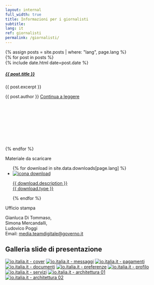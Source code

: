 ```yaml
---
layout: internal
full_width: true
title: Informazioni per i giornalisti
subtitle:
lang: it
ref: giornalisti
permalink: /giornalisti/
---
```


<section class="container mw-60">
    <div class="row">
        <div class="col-md-8">
            {% assign posts = site.posts | where: "lang", page.lang %}
            <div class="mt-0 mt-md-5">
                {% for post in posts %}
                  <div class="card-wrapper my-4">
                    <div class="card">
                      <div class="card-body">
                          <div class="head-tags">
                            <div class="d-flex justify-content-between w-100">
                              <div><span class="data">{% include date.html date=post.date %}</span></div>
                            </div>
                          </div>
                          <h5 class="card-title big-heading">
                            <a href="{{ site.baseurl }}{{ post.url }}">{{ post.title }}</a>
                          </h5>
                          <p class="card-text">{{ post.excerpt }}</p>
                          <span class="card-signature">{{ post.author }}</span>
                          <a class="read-more" href="{{ site.baseurl }}{{ post.url }}">
                            <span class="">Continua a leggere</span>
                            <svg class="icon">
                              <use xlink:href="/assets/svg/sprite.svg#it-arrow-right"></use>
                            </svg>
                          </a>
                        </div>
                    </div>
                  </div>
                {% endfor %}
            </div>
        </div>
        <div class="col-md-4">
	        <aside class="mt-0 mt-md-5 pt-3 pt-md-5 pb-3 pb-md-5">
            <p class="font-weight-bold">Materiale da scaricare</p>
            <ul class="list-unstyled mt-2 mt-md-5">
                {% for download in site.data.downloads[page.lang] %}
                <li class="mb-2 pt-2 pb-2">
                    <a class="d-flex" download="{{ download.name }}" href="{{ download.asset | relative_url}}">
                        <img class="icon mr-3" src="{{'/assets/img/icon-download.svg' | relative_url}}" alt="icona download">
                        <p>
                        <span class="font-weight-bold">{{ download.description }}</span><br/>
                        <span class="small">{{ download.type }}</span>
                        </p>
                    </a>
                </li>
                {% endfor %}
            </ul>
            <p class="font-weight-bold pt-2 pt-md-4">Ufficio stampa</p>
            <p>Gianluca Di Tommaso,<br/>Simona Mercandalli,<br/>Ludovico Poggi<br/>Email: <a href="mailto:media.teamdigitale@governo.it">media.teamdigitale@governo.it</a></p>
            </aside>
        </div>
    </div><!--/row-->
</section>

<section class="giornalisti__slides pt-3 pt-md-4 pb-3 pb-md-4">
    <div class="container mw-60">
        <h2>Galleria slide di presentazione</h2>
    </div>
    <div class="container giornalisti__slides-container mt-2 mt-md-5">
        <div class="d-flex flex-row flex-wrap giornalisti__slides-content">
            <a class="giornalisti__slides-item" href="{{'/assets/img/slides/it/slide-01-cover@2x.jpg' | relative_url}}"><img src="{{'/assets/img/slides/it/small/slide-01-cover.jpg' | relative_url}}" alt="io.italia.it - cover"></a>
            <a class="giornalisti__slides-item" href="{{'/assets/img/slides/it/slide-02-messaggi@2x.jpg' | relative_url}}"><img src="{{'/assets/img/slides/it/small/slide-02-messaggi.jpg' | relative_url}}" alt="io.italia.it - messaggi"></a>
            <a class="giornalisti__slides-item" href="{{'/assets/img/slides/it/slide-03-pagamenti@2x.jpg' | relative_url}}"><img src="{{'/assets/img/slides/it/small/slide-03-pagamenti.jpg' | relative_url}}" alt="io.italia.it - pagamenti"></a>
            <a class="giornalisti__slides-item" href="{{'/assets/img/slides/it/slide-04-documenti@2x.jpg' | relative_url}}"><img src="{{'/assets/img/slides/it/small/slide-04-documenti.jpg' | relative_url}}" alt="io.italia.it - documenti"></a>
            <a class="giornalisti__slides-item" href="{{'/assets/img/slides/it/slide-05-preferenze@2x.jpg' | relative_url}}"><img src="{{'/assets/img/slides/it/small/slide-05-preferenze.jpg' | relative_url}}" alt="io.italia.it - preferenze"></a>
            <a class="giornalisti__slides-item" href="{{'/assets/img/slides/it/slide-06-profilo@2x.jpg' | relative_url}}"><img src="{{'/assets/img/slides/it/small/slide-06-profilo.jpg' | relative_url}}" alt="io.italia.it - profilo"></a>
            <a class="giornalisti__slides-item" href="{{'/assets/img/slides/it/slide-07-servizi@2x.png' | relative_url}}"><img src="{{'/assets/img/slides/it/small/slide-07-servizi.png' | relative_url}}" alt="io.italia.it - servizi"></a>
            <a class="giornalisti__slides-item" href="{{'/assets/img/slides/it/slide-08-architettura-01@2x.jpg' | relative_url}}"><img src="{{'/assets/img/slides/it/small/slide-08-architettura-01.jpg' | relative_url}}" alt="io.italia.it - architettura 01"></a>
            <a class="giornalisti__slides-item" href="{{'/assets/img/slides/it/slide-09-architettura-02@2x.jpg' | relative_url}}"><img src="{{'/assets/img/slides/it/small/slide-09-architettura-02.jpg' | relative_url}}" alt="io.italia.it - architettura 02"></a>
        </div>
    </div>
</section>
